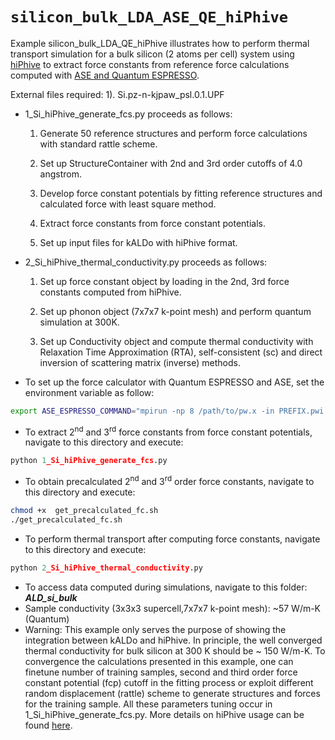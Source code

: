 # `silicon_bulk_LDA_ASE_QE_hiPhive`

Example silicon_bulk_LDA_QE_hiPhive illustrates how to perform thermal transport simulation for a bulk silicon (2 atoms per cell) system using [hiPhive](https://hiphive.materialsmodeling.org/) to extract 
force constants from reference force calculations computed with [ASE and Quantum ESPRESSO](https://wiki.fysik.dtu.dk/ase/ase/calculators/espresso.html).


External files required: 
		        1). Si.pz-n-kjpaw_psl.0.1.UPF

 - 1_Si_hiPhive_generate_fcs.py proceeds as follows:
	
    1. Generate 50 reference structures and perform force calculations with standard rattle scheme.

    2. Set up StructureContainer with 2nd and 3rd order cutoffs of 4.0 angstrom.

    3. Develop force constant potentials by fitting reference structures and calculated force with least square method.

    4. Extract force constants from force constant potentials. 

    5. Set up input files for kALDo with hiPhive format.


 - 2_Si_hiPhive_thermal_conductivity.py proceeds as follows:
 
    1. Set up force constant object by loading in the 2nd, 3rd force constants computed from hiPhive.

    2. Set up phonon object (7x7x7 k-point mesh) and perform quantum simulation at 300K.

    3. Set up Conductivity object and compute thermal conductivity with Relaxation Time Approximation (RTA), self-consistent (sc) and direct inversion of scattering matrix (inverse) methods.


- To set up the force calculator with Quantum ESPRESSO and ASE, set the environment variable as follow:
```bash
export ASE_ESPRESSO_COMMAND="mpirun -np 8 /path/to/pw.x -in PREFIX.pwi > PREFIX.pwo"				
```  
- To extract 2<sup>nd</sup> and 3<sup>rd</sup> force constants from force constant potentials, navigate to this directory and execute:
```python			
python 1_Si_hiPhive_generate_fcs.py
```
- To obtain precalculated 2<sup>nd</sup> and 3<sup>rd</sup> order force constants, navigate to this directory and execute:
```bash
chmod +x  get_precalculated_fc.sh
./get_precalculated_fc.sh
```

- To perform thermal transport  after computing force constants, navigate to this directory and execute:
```python
python 2_Si_hiPhive_thermal_conductivity.py
```

- To access data computed during simulations, navigate to this folder: ***ALD_si_bulk*** 
- Sample conductivity (3x3x3 supercell,7x7x7 k-point mesh): ~57 W/m-K (Quantum)
- Warning: This example only serves the purpose of showing the integration between kALDo and hiPhive. In principle, the well converged thermal conductivity for bulk silicon at 300 K should be ~ 150 W/m-K. To convergence the calculations presented in this example, one can finetune number of training samples, second and third order force constant potential (fcp) cutoff in the fitting process or exploit different random displacement (rattle) scheme to generate structures and forces for the training sample. All these parameters tuning occur in 1_Si_hiPhive_generate_fcs.py. More details on hiPhive usage can be found [here](https://hiphive.materialsmodeling.org/).
